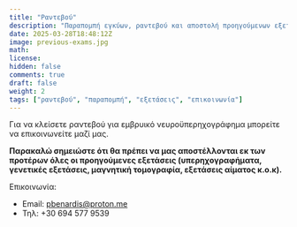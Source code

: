```yaml
---
title: "Ραντεβού"
description: "Παραπομπή εγκύων, ραντεβού και αποστολή προηγούμενων εξετάσεων"
date: 2025-03-28T18:48:12Z
image: previous-exams.jpg
math: 
license: 
hidden: false
comments: true
draft: false
weight: 2
tags: ["ραντεβού", "παραπομπή", "εξετάσεις", "επικοινωνία"]
---
```


Για να κλείσετε ραντεβού για εμβρυικό νευροϋπερηχογράφημα μπορείτε να επικοινωνείτε μαζί μας. 

**Παρακαλώ σημειώστε ότι θα πρέπει να μας αποστέλλονται εκ των προτέρων όλες οι προηγούμενες εξετάσεις (υπερηχογραφήματα, γενετικές εξετάσεις, μαγνητική τομογραφία, εξετάσεις αίματος κ.ο.κ).**

Επικοινωνία:

- Email: pbenardis@proton.me
- Τηλ: +30 694 577 9539